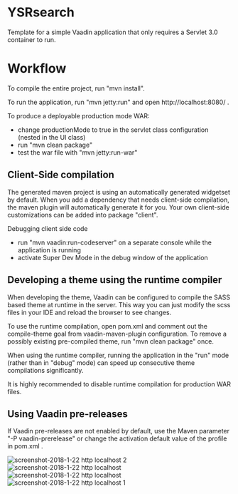 YSRsearch
==============

Template for a simple Vaadin application that only requires a Servlet 3.0 container to run.


Workflow
========

To compile the entire project, run "mvn install".

To run the application, run "mvn jetty:run" and open http://localhost:8080/ .

To produce a deployable production mode WAR:
- change productionMode to true in the servlet class configuration (nested in the UI class)
- run "mvn clean package"
- test the war file with "mvn jetty:run-war"

Client-Side compilation
-------------------------

The generated maven project is using an automatically generated widgetset by default. 
When you add a dependency that needs client-side compilation, the maven plugin will 
automatically generate it for you. Your own client-side customizations can be added into
package "client".

Debugging client side code
  - run "mvn vaadin:run-codeserver" on a separate console while the application is running
  - activate Super Dev Mode in the debug window of the application

Developing a theme using the runtime compiler
-------------------------

When developing the theme, Vaadin can be configured to compile the SASS based
theme at runtime in the server. This way you can just modify the scss files in
your IDE and reload the browser to see changes.

To use the runtime compilation, open pom.xml and comment out the compile-theme 
goal from vaadin-maven-plugin configuration. To remove a possibly existing 
pre-compiled theme, run "mvn clean package" once.

When using the runtime compiler, running the application in the "run" mode 
(rather than in "debug" mode) can speed up consecutive theme compilations
significantly.

It is highly recommended to disable runtime compilation for production WAR files.

Using Vaadin pre-releases
-------------------------

If Vaadin pre-releases are not enabled by default, use the Maven parameter
"-P vaadin-prerelease" or change the activation default value of the profile in pom.xml .



![screenshot-2018-1-22 http localhost 2](https://user-images.githubusercontent.com/27684451/35201013-5f9cae94-ff28-11e7-8bce-b07a118b52cc.png)
![screenshot-2018-1-22 http localhost](https://user-images.githubusercontent.com/27684451/35201014-5fcc1bac-ff28-11e7-9ad9-bc5a787d022c.jpg)
![screenshot-2018-1-22 http localhost](https://user-images.githubusercontent.com/27684451/35201015-5fed9f16-ff28-11e7-8253-05885d48410b.png)
![screenshot-2018-1-22 http localhost 1](https://user-images.githubusercontent.com/27684451/35201016-6056d5e4-ff28-11e7-98ce-f7ae00c3f0e2.png)
